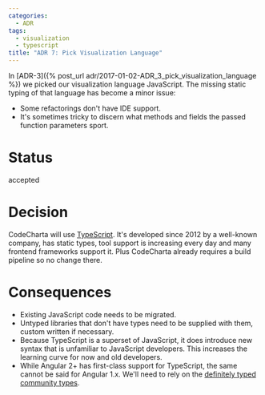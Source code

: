 ```yaml
---
categories:
  - ADR
tags:
  - visualization
  - typescript
title: "ADR 7: Pick Visualization Language"
---
```


In [ADR-3]({% post_url adr/2017-01-02-ADR_3_pick_visualization_language %}) we picked our visualization language JavaScript.
The missing static typing of that language has become a minor issue:

- Some refactorings don't have IDE support.
- It's sometimes tricky to discern what methods and fields the passed function parameters sport.

# Status

accepted

# Decision

CodeCharta will use [TypeScript](https://www.typescriptlang.org/). It's developed since 2012 by a well-known company, has static types, tool support is increasing every day and many frontend frameworks support it.
Plus CodeCharta already requires a build pipeline so no change there.

# Consequences

- Existing JavaScript code needs to be migrated.
- Untyped libraries that don't have types need to be supplied with them, custom written if necessary.
- Because TypeScript is a superset of JavaScript, it does introduce new syntax that is unfamiliar to JavaScript developers. This increases the learning curve for now and old developers.
- While Angular 2+ has first-class support for TypeScript, the same cannot be said for Angular 1.x. We'll need to rely on the [definitely typed community types](https://github.com/DefinitelyTyped/DefinitelyTyped/tree/master/types/angular).

